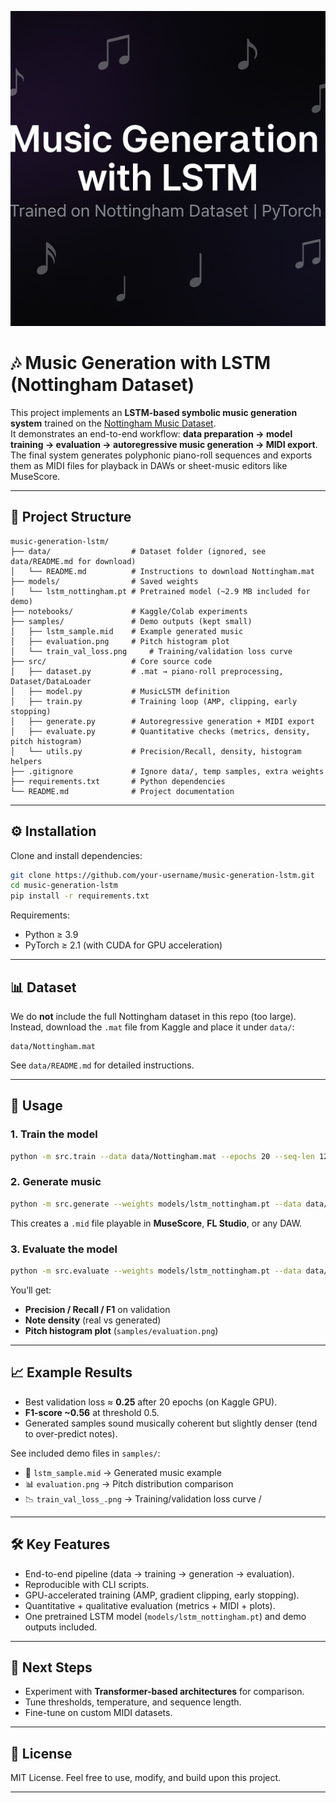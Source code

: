 <p align="center">
  <img src="samples/banner.png" alt="Music Generation with LSTM Banner" width="800"/>
</p>

# 🎶 Music Generation with LSTM (Nottingham Dataset)

This project implements an **LSTM-based symbolic music generation system** trained on the [Nottingham Music Dataset](https://www.kaggle.com/datasets/eftimiepetre/nottingham-music).  
It demonstrates an end-to-end workflow: **data preparation → model training → evaluation → autoregressive music generation → MIDI export**.  
The final system generates polyphonic piano-roll sequences and exports them as MIDI files for playback in DAWs or sheet-music editors like MuseScore.

---

## 📂 Project Structure
```
music-generation-lstm/
├── data/                  # Dataset folder (ignored, see data/README.md for download)
│   └── README.md          # Instructions to download Nottingham.mat
├── models/                # Saved weights
│   └── lstm_nottingham.pt # Pretrained model (~2.9 MB included for demo)
├── notebooks/             # Kaggle/Colab experiments
├── samples/               # Demo outputs (kept small)
│   ├── lstm_sample.mid    # Example generated music
│   ├── evaluation.png     # Pitch histogram plot
│   └── train_val_loss.png     # Training/validation loss curve
├── src/                   # Core source code
│   ├── dataset.py         # .mat → piano-roll preprocessing, Dataset/DataLoader
│   ├── model.py           # MusicLSTM definition
│   ├── train.py           # Training loop (AMP, clipping, early stopping)
│   ├── generate.py        # Autoregressive generation + MIDI export
│   ├── evaluate.py        # Quantitative checks (metrics, density, pitch histogram)
│   └── utils.py           # Precision/Recall, density, histogram helpers
├── .gitignore             # Ignore data/, temp samples, extra weights
├── requirements.txt       # Python dependencies
└── README.md              # Project documentation
```

---

## ⚙️ Installation
Clone and install dependencies:
```bash
git clone https://github.com/your-username/music-generation-lstm.git
cd music-generation-lstm
pip install -r requirements.txt
```

Requirements:
- Python ≥ 3.9  
- PyTorch ≥ 2.1 (with CUDA for GPU acceleration)  

---

## 📊 Dataset
We do **not** include the full Nottingham dataset in this repo (too large).  
Instead, download the `.mat` file from Kaggle and place it under `data/`:

```
data/Nottingham.mat
```

See `data/README.md` for detailed instructions.

---

## 🚀 Usage

### 1. Train the model
```bash
python -m src.train --data data/Nottingham.mat --epochs 20 --seq-len 128 --batch-size 32 --lr 1e-5 --save models/lstm_nottingham.pt
```

### 2. Generate music
```bash
python -m src.generate --weights models/lstm_nottingham.pt --data data/Nottingham.mat --seed-index 0 --seed-len 192 --steps 512 --temperature 1.0 --threshold 0.5 --out samples/lstm_sample.mid
```

This creates a `.mid` file playable in **MuseScore**, **FL Studio**, or any DAW.

### 3. Evaluate the model
```bash
python -m src.evaluate --weights models/lstm_nottingham.pt --data data/Nottingham.mat --seq-len 128 --batch-size 32 --seed-index 0 --seed-len 192 --steps 512 --temperature 1.0 --threshold 0.50 --plot samples/evaluation.png
```

You’ll get:
- **Precision / Recall / F1** on validation  
- **Note density** (real vs generated)  
- **Pitch histogram plot** (`samples/evaluation.png`)  

---

## 📈 Example Results
- Best validation loss ≈ **0.25** after 20 epochs (on Kaggle GPU).  
- **F1-score ~0.56** at threshold 0.5.  
- Generated samples sound musically coherent but slightly denser (tend to over-predict notes).  

See included demo files in `samples/`:  
- 🎵 `lstm_sample.mid` → Generated music example  
- 📊 `evaluation.png` → Pitch distribution comparison  
- 📉 `train_val_loss_.png` → Training/validation loss curve /  

---

## 🛠️ Key Features
- End-to-end pipeline (data → training → generation → evaluation).  
- Reproducible with CLI scripts.  
- GPU-accelerated training (AMP, gradient clipping, early stopping).  
- Quantitative + qualitative evaluation (metrics + MIDI + plots).  
- One pretrained LSTM model (`models/lstm_nottingham.pt`) and demo outputs included.  

---

## 📌 Next Steps
- Experiment with **Transformer-based architectures** for comparison.  
- Tune thresholds, temperature, and sequence length.  
- Fine-tune on custom MIDI datasets.  

---

## 📜 License
MIT License.  Feel free to use, modify, and build upon this project.

---